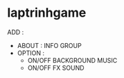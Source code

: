 # laptrinhgame

ADD :
  - ABOUT : INFO GROUP
  - OPTION :
    + ON/OFF BACKGROUND MUSIC
    + ON/OFF FX SOUND
